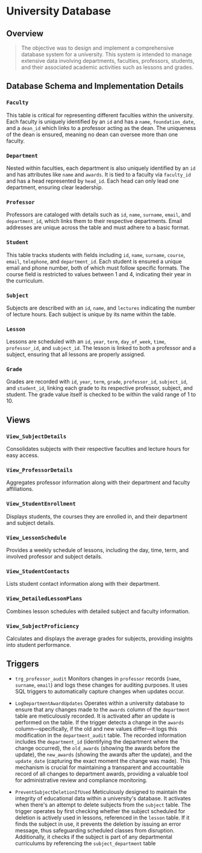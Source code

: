 # University Database

## Overview

> The objective was to design and implement a comprehensive database system for a university. This system is intended to manage extensive data involving departments, faculties, professors, students, and their associated academic activities such as lessons and grades.

## Database Schema and Implementation Details

### **`Faculty`**

This table is critical for representing different faculties within the university. Each faculty is uniquely identified by an `id` and has a `name`, `foundation_date`, and a `dean_id` which links to a professor acting as the dean. The uniqueness of the dean is ensured, meaning no dean can oversee more than one faculty.

### **`Department`**

Nested within faculties, each department is also uniquely identified by an `id` and has attributes like `name` and `awards`. It is tied to a faculty via `faculty_id` and has a head represented by `head_id`. Each head can only lead one department, ensuring clear leadership.

### **`Professor`**

Professors are cataloged with details such as `id`, `name`, `surname`, `email`, and `department_id`, which links them to their respective departments. Email addresses are unique across the table and must adhere to a basic format.

### **`Student`**

This table tracks students with fields including `id`, `name`, `surname`, `course`, `email`, `telephone`, and `department_id`. Each student is ensured a unique email and phone number, both of which must follow specific formats. The course field is restricted to values between 1 and 4, indicating their year in the curriculum.

### **`Subject`**

Subjects are described with an `id`, `name`, and `lectures` indicating the number of lecture hours. Each subject is unique by its name within the table.

### **`Lesson`**

Lessons are scheduled with an `id`, `year`, `term`, `day_of_week`, `time`, `professor_id`, and `subject_id`. The lesson is linked to both a professor and a subject, ensuring that all lessons are properly assigned.

### **`Grade`**

Grades are recorded with `id`, `year`, `term`, `grade`, `professor_id`, `subject_id`, and `student_id`, linking each grade to its respective professor, subject, and student. The grade value itself is checked to be within the valid range of 1 to 10.

## **Views**

### `View_SubjectDetails`

Consolidates subjects with their respective faculties and lecture hours for easy access.

### `View_ProfessorDetails`

Aggregates professor information along with their department and faculty affiliations.

### `View_StudentEnrollment`

Displays students, the courses they are enrolled in, and their department and subject details.

### `View_LessonSchedule`

Provides a weekly schedule of lessons, including the day, time, term, and involved professor and subject details.

### `View_StudentContacts`

Lists student contact information along with their department.

### `View_DetailedLessonPlans`

Combines lesson schedules with detailed subject and faculty information.

### `View_SubjectProficiency`

Calculates and displays the average grades for subjects, providing insights into student performance.

## **Triggers**

-   `trg_professor_audit`
    Monitors changes in `professor` records (`name`, `surname`, `email`) and logs these changes for auditing purposes. It uses SQL triggers to automatically capture changes when updates occur.

-   `LogDepartmentAwardUpdates`
    Operates within a university database to ensure that any changes made to the `awards` column of the `department` table are meticulously recorded. It is activated after an update is performed on the table. If the trigger detects a change in the `awards` column—specifically, if the old and new values differ—it logs this modification in the `department_audit` table. The recorded information includes the `department_id` (identifying the department where the change occurred), the `old_awards` (showing the awards before the update), the `new_awards` (showing the awards after the update), and the `update_date` (capturing the exact moment the change was made). This mechanism is crucial for maintaining a transparent and accountable record of all changes to department awards, providing a valuable tool for administrative review and compliance monitoring.

-   `PreventSubjectDeletionIfUsed`
    Meticulously designed to maintain the integrity of educational data within a university's database. It activates when there's an attempt to delete subjects from the `subject` table. The trigger operates by first checking whether the subject scheduled for deletion is actively used in lessons, referenced in the `lesson` table. If it finds the subject in use, it prevents the deletion by issuing an error message, thus safeguarding scheduled classes from disruption. Additionally, it checks if the subject is part of any departmental curriculums by referencing the `subject_department` table
